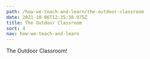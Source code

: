 ```yaml
---
path: /how-we-teach-and-learn/the-outdoor-classroom
date: 2021-10-06T12:35:38.975Z
title: The Outdoor Classroom
sort: 4
nav: how-we-teach-and-learn
---
```


The Outdoor Classroom!
